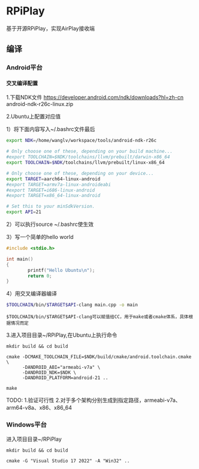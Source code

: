 # RPiPlay
基于开源RPiPlay，实现AirPlay接收端

## 编译

### Android平台

#### 交叉编译配置
1.下载NDK文件
https://developer.android.com/ndk/downloads?hl=zh-cn
android-ndk-r26c-linux.zip

2.Ubuntu上配置对应值

1）将下面内容写入~/.bashrc文件最后
```bash
export NDK=/home/wanglv/workspace/tools/android-ndk-r26c

# Only choose one of these, depending on your build machine...
#export TOOLCHAIN=$NDK/toolchains/llvm/prebuilt/darwin-x86_64
export TOOLCHAIN=$NDK/toolchains/llvm/prebuilt/linux-x86_64

# Only choose one of these, depending on your device...
export TARGET=aarch64-linux-android
#export TARGET=armv7a-linux-androideabi
#export TARGET=i686-linux-android
#export TARGET=x86_64-linux-android

# Set this to your minSdkVersion.
export API=21
```

2）可以执行source ~/.bashrc使生效

3）写一个简单的hello world
```C++
#include <stdio.h>

int main()
{
        printf("Hello Ubuntu\n");
        return 0;
}
```

4）用交叉编译器编译
```bash
$TOOLCHAIN/bin/$TARGET$API-clang main.cpp -o main
```

```
$TOOLCHAIN/bin/$TARGET$API-clang可以赋值给CC，用于make或者cmake体系，具体根据情况而定
```


3.进入项目目录~/RPiPlay,在Ubuntu上执行命令
```shell
mkdir build && cd build

cmake -DCMAKE_TOOLCHAIN_FILE=$NDK/build/cmake/android.toolchain.cmake \
      -DANDROID_ABI="armeabi-v7a" \
      -DANDROID_NDK=$NDK \
      -DANDROID_PLATFORM=android-21 ..

make
```

TODO:
1.验证可行性
2.对于多个架构分别生成到指定路径，armeabi-v7a、arm64-v8a、x86、x86_64

### Windows平台

进入项目目录~/RPiPlay
```shell
mkdir build && cd build

cmake -G "Visual Studio 17 2022" -A "Win32" ..

```
